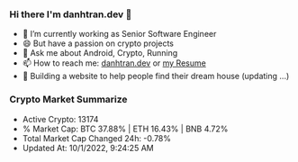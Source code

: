 ### Hi there I'm danhtran.dev 👋

- 🔭 I’m currently working as Senior Software Engineer
- 😄 But have a passion on crypto projects
- 💬 Ask me about Android, Crypto, Running 
- 📫 How to reach me: <a href="https://danhtran.dev" target="_blank">danhtran.dev</a> or <a href="Developer-Resume.pdf" target="_blank">my Resume</a>
- 🌱 Building a website to help people find their dream house (updating ...)

### Crypto Market Summarize
- Active Crypto: 13174
- % Market Cap: BTC 37.88% | ETH 16.43% | BNB 4.72%
- Total Market Cap Changed 24h: -0.78%
- Updated At: 10/1/2022, 9:24:25 AM
